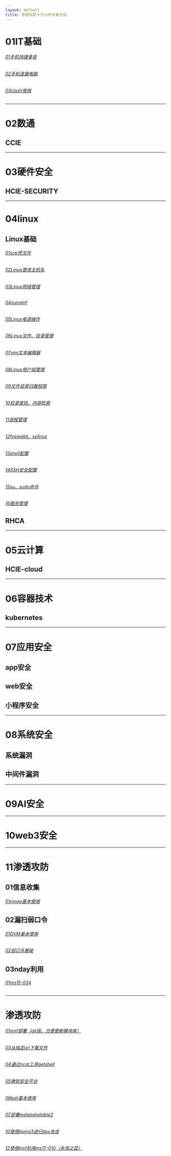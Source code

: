 ```yaml
---
layout: default
title: 渗透攻防十万小时专家计划
---
```

# 01IT基础
###### [01手机快捷录音](/articles/01IT基础/01手机快捷录音.md)
###### [02手机连接电脑](/articles/01IT基础/02手机连接电脑.md)
###### [03clash使用](/articles/01IT基础/03clash使用.md)
---



# 02数通
## CCIE
---



# 03硬件安全
## HCIE-SECURITY
---




# 04linux
## Linux基础
###### [01scp传文件](/articles/04Linux/Linux基础/01scp传文件.md)
###### [02Linux更改主机名](/articles/04Linux/Linux基础/02Linux更改主机名.md)
###### [03Linux网络管理](/articles/04Linux/Linux基础/03Linux网络管理.md)
###### [04yumdnf](/articles/04Linux/Linux基础/04yumdnf.md)
###### [05Linux电源操作](/articles/04Linux/Linux基础/05Linux电源操作.md)
###### [06Linux文件、目录管理](/articles/04Linux/Linux基础/06Linux文件、目录管理.md)
###### [07vim文本编辑器](/articles/04Linux/Linux基础/07vim文本编辑器.md)
###### [08Linux用户组管理](/articles/04Linux/Linux基础/08Linux用户组管理.md)
###### [09文件目录归属权限](/articles/04Linux/Linux基础/09文件目录归属权限.md)
###### [10目录查找、内容检索](/articles/04Linux/Linux基础/10目录查找、内容检索.md)
###### [11进程管理](/articles/04Linux/Linux基础/11进程管理.md)
###### [12firewalld、selinux](/articles/04Linux/Linux基础/12firewalld、selinux.md)
###### [13shell配置](/articles/04Linux/Linux基础/13shell配置.md)
###### [14SSH安全配置](/articles/04Linux/Linux基础/14SSH安全配置.md)
###### [15su、sudo命令](/articles/04Linux/Linux基础/15su、sudo命令.md)
###### [16服务管理](/articles/04Linux/Linux基础/16服务管理.md)

## RHCA
---





# 05云计算
## HCIE-cloud
---




# 06容器技术
## kubernetes
---




# 07应用安全
## app安全
## web安全
## 小程序安全
---






# 08系统安全
## 系统漏洞
## 中间件漏洞
---





# 09AI安全
---





# 10web3安全
---





# 11渗透攻防
## 01信息收集
###### [01nmap基本使用](/articles/11渗透攻防/01信息收集/01nmap基本使用.md)
## 02漏扫弱口令
###### [01GVM基本使用](/articles/11渗透攻防/02漏扫弱口令/01GVM基本使用.md)
###### [02弱口令暴破](/articles/11渗透攻防/02漏扫弱口令/02弱口令暴破.md)
## 03nday利用
###### [01ms15-034](/articles/11渗透攻防/03nday利用/01ms15-034.md)
---






# 渗透攻防
###### [01msf部署（git版、方便更新模块库）](/articles/msf部署（git版、方便更新模块库）.md)
###### [03从指定url下载文件](/articles/从指定url下载文件.md)
###### [04通过ncat工具getshell](/articles/通过ncat工具getshell.md)
###### [05微软安全平台](/articles/微软安全平台.md)
###### [06kali基本使用](/articles/kali基本使用.md)
###### [07部署metasploitable2](/articles/部署metasploitable2.md)
###### [10使用hping3进行dos攻击](/articles/使用hping3进行dos攻击.md)
###### [12使用msf利用ms17-010（永恒之蓝）](/articles/使用msf利用ms17-010（永恒之蓝）.md)












